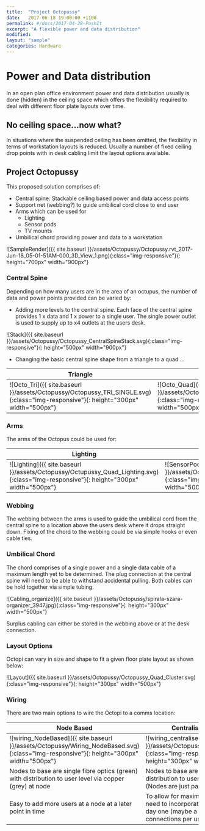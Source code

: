 ```yaml
---
title:  "Project Octopussy"
date:   2017-06-18 19:00:00 +1100
permalink: #/docs/2017-04-28-PushIt
excerpt: "A flexible power and data distribution"
modified:
layout: "sample"
categories: Hardware
---
```


# Power and Data distribution

In an open plan office environment power and data distribution usually is done (hidden) in the ceiling space which offers the flexibility required to deal with different floor plate layouts over time.

## No ceiling space...now what?

In situations where the suspended ceiling has been omitted, the flexibility in terms of workstation layouts is reduced. Usually a number of fixed ceiling drop points with in desk cabling limit the layout options available.

## Project Octopussy

This proposed solution comprises of:

* Central spine: Stackable ceiling based power and data access points
* Support net (webbing?) to guide umbilical cord close to end user
* Arms which can be used for
    * Lighting
    * Sensor pods
    * TV mounts
* Umbilical chord providing power and data to a workstation

![SampleRender]({{ site.baseurl }}/assets/Octopussy/Octopussy.rvt_2017-Jun-18_05-01-51AM-000_3D_View_1.png){:class="img-responsive"}{: height="700px" width="900px"}

### Central Spine

Depending on how many users are in the area of an octupus, the number of data and power points provided can be varied by:

* Adding more levels to the central spine. Each face of the central spine provides 1 x data and 1 x power to a single user. The single power outlet is used to supply up to x4 outlets at the users desk.

![Stack]({{ site.baseurl }}/assets/Octopussy/Octopussy_CentralSpineStack.svg){:class="img-responsive"}{: height="500px" width="900px"}

* Changing the basic central spine shape from a triangle to a quad ...

| Triangle | Square |
|----|-----|
| ![Octo_Tri]({{ site.baseurl }}/assets/Octopussy/Octopussy_TRI_SINGLE.svg){:class="img-responsive"}{: height="300px" width="500px"} | ![Octo_Quad]({{ site.baseurl }}/assets/Octopussy/OCTOPUSSY_QUAD_SINGLE.svg){:class="img-responsive"}{: height="300px" width="500px"} |

### Arms

The arms of the Octopus could be used for:

| Lighting | Sensors | Monitor |
|---------|-------|--------|
| ![Lighting]({{ site.baseurl }}/assets/Octopussy/Octupussy_Quad_Lighting.svg){:class="img-responsive"}{: height="300px" width="500px"} | ![SensorPods]({{ site.baseurl }}/assets/Octopussy/Octupussy_Quad_SensorPods.svg){:class="img-responsive"}{: height="300px" width="500px"} | ![TV]({{ site.baseurl }}/assets/Octopussy/FLATPNLCEIL.jpg){:class="img-responsive"}{: height="200px" width="500px"} |

### Webbing

The webbing between the arms is used to guide the umbilical cord from the central spine to a location above the users desk where it drops straight down. Fixing of the chord to the webbing could be via simple hooks or even cable ties.

### Umbilical Chord

The chord comprises of a single power and a single data cable of a maximum length yet to be determined. The plug connection at the central spine will need to be able to withstand accidental pulling. Both cables can be hold together via simple tubing.

![Cabling_organize]({{ site.baseurl }}/assets/Octopussy/spirala-szara-organizer_3947.jpg){:class="img-responsive"}{: height="300px" width="500px"}

Surplus cabling can either be stored in the webbing above or at the desk connection.


### Layout Options

Octopi can vary in size and shape to fit a given floor plate layout as shown below:

![Layout]({{ site.baseurl }}/assets/Octopussy/Octopussy_Quad_Cluster.svg){:class="img-responsive"}{: height="300px" width="500px"} 

### Wiring

There are two main options to wire the Octopi to a comms location:

| Node Based | Centralised on Floor plate |
|-----------|-------------------------|
| ![wiring_NodeBased]({{ site.baseurl }}/assets/Octopussy/Wiring_NodeBased.svg){:class="img-responsive"}{: height="300px" width="500px"} | ![wiring_centralised]({{ site.baseurl }}/assets/Octopussy/Wiring_Centralised.svg){:class="img-responsive"}{: height="300px" width="500px"} |
| Nodes to base are single fibre optics (green) with distribution to user level via copper (grey) at node | Nodes to base are copper cable (grey) with distribution to user level at central location (Nodes are just pass through points) |
| Easy to add more users at a node at a later point in time | To allow for maximum flexibility nodes will need to incorporate future user numbers at day one (maybe a factor of 1.5 or 1.75 connections per user) | 
